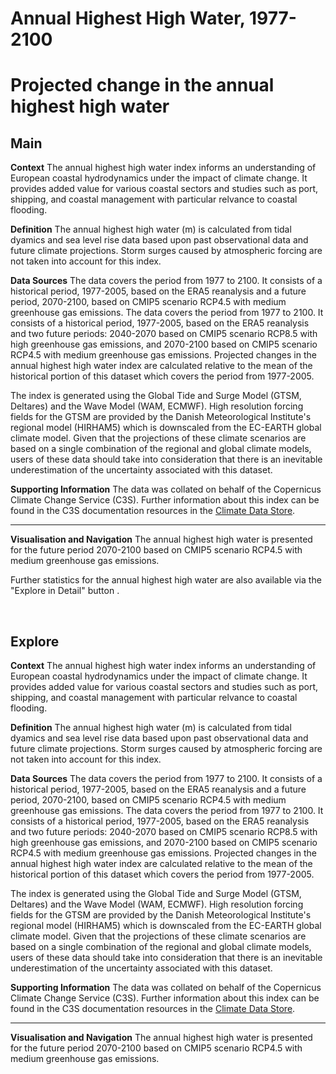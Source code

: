 
Annual Highest High Water, 1977-2100
====================================

# Projected change in the annual highest high water

## Main


**Context**
The annual highest high water index informs an understanding of European coastal hydrodynamics under the impact of climate change. It provides added value for various coastal sectors and studies such as port, shipping, and coastal management with particular relvance to coastal flooding.

**Definition**
The annual highest high water (m) is calculated from tidal dyamics and sea level rise data based upon past observational data and future climate projections.  Storm surges caused by atmospheric forcing are not taken into account for this index.

**Data Sources**
The data covers the period from 1977 to 2100. It consists of a historical period, 1977-2005, based on the ERA5 reanalysis and a future period, 2070-2100, based on CMIP5 scenario RCP4.5 with medium greenhouse gas emissions. The data covers the period from 1977 to 2100. It consists of a historical period, 1977-2005, based on the ERA5 reanalysis and two future periods: 2040-2070 based on CMIP5 scenario RCP8.5 with high greenhouse gas emissions, and 2070-2100 based on CMIP5 scenario RCP4.5 with medium greenhouse gas emissions. Projected changes in the annual highest high water index are calculated relative to the mean of the historical portion of this dataset which covers the period from 1977-2005.

The index is generated using the Global Tide and Surge Model (GTSM, Deltares) and the Wave Model (WAM, ECMWF). High resolution forcing fields for the GTSM are provided by the Danish Meteorological Institute's regional model (HIRHAM5) which is downscaled from the EC-EARTH global climate model. Given that the projections of these climate scenarios are based on a single combination of the regional and global climate models, users of these data should take into consideration that there is an inevitable underestimation of the uncertainty associated with this dataset.

**Supporting Information**
The data was collated on behalf of the Copernicus Climate Change Service (C3S).  Further information about this index can be found in the C3S documentation resources in the [Climate Data Store](https://cds.climate.copernicus.eu/cdsapp#!/dataset/sis-water-level-change-indicators?tab=overview).

***

**Visualisation and Navigation**
The annual highest high water is presented for the future period 2070-2100 based on CMIP5 scenario RCP4.5 with medium greenhouse gas emissions.

Further statistics for the annual highest high water are also available via the "Explore in Detail" button .

<br />  

## Explore


**Context**
The annual highest high water index informs an understanding of European coastal hydrodynamics under the impact of climate change. It provides added value for various coastal sectors and studies such as port, shipping, and coastal management with particular relvance to coastal flooding.

**Definition**
The annual highest high water (m) is calculated from tidal dyamics and sea level rise data based upon past observational data and future climate projections.  Storm surges caused by atmospheric forcing are not taken into account for this index.

**Data Sources**
The data covers the period from 1977 to 2100. It consists of a historical period, 1977-2005, based on the ERA5 reanalysis and a future period, 2070-2100, based on CMIP5 scenario RCP4.5 with medium greenhouse gas emissions. The data covers the period from 1977 to 2100. It consists of a historical period, 1977-2005, based on the ERA5 reanalysis and two future periods: 2040-2070 based on CMIP5 scenario RCP8.5 with high greenhouse gas emissions, and 2070-2100 based on CMIP5 scenario RCP4.5 with medium greenhouse gas emissions. Projected changes in the annual highest high water index are calculated relative to the mean of the historical portion of this dataset which covers the period from 1977-2005.

The index is generated using the Global Tide and Surge Model (GTSM, Deltares) and the Wave Model (WAM, ECMWF). High resolution forcing fields for the GTSM are provided by the Danish Meteorological Institute's regional model (HIRHAM5) which is downscaled from the EC-EARTH global climate model. Given that the projections of these climate scenarios are based on a single combination of the regional and global climate models, users of these data should take into consideration that there is an inevitable underestimation of the uncertainty associated with this dataset.

**Supporting Information**
The data was collated on behalf of the Copernicus Climate Change Service (C3S).  Further information about this index can be found in the C3S documentation resources in the [Climate Data Store](https://cds.climate.copernicus.eu/cdsapp#!/dataset/sis-water-level-change-indicators?tab=overview).

***

**Visualisation and Navigation**
The annual highest high water is presented for the future period 2070-2100 based on CMIP5 scenario RCP4.5 with medium greenhouse gas emissions.